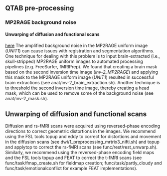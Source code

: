 ## QTAB pre-processing

### MP2RAGE background noise

#### Unwarping of diffusion and functional scans




[here](#mp2rage-background-noise)
The amplified background noise in the MP2RAGE uniform image (*UNIT1*) can cause issues with registration and segmentation algorithms. One technique for dealing with this problem is to input brain-extracted (i.e., skull-stripped) MP2RAGE uniform images to automated processing pipelines (e.g. FreeSurfer, fMRIPrep). We found that creating a brain mask based on the second inversion time image (*inv-2_MP2RAGE*) and applying this mask to the MP2RAGE uniform image (*UNIT1*) resulted in successful brain extractions (see anat/inv-2_brain_extraction.sh). Another technique is to threshold the second inversion time image, thereby creating a head mask, which can be used to remove some of the background noise (see anat/inv-2_mask.sh).

## Unwarping of diffusion and functional scans
Diffusion and rs-fMRI scans were acquired using reversed-phase encoding directions to correct geometric distortions in the images. We recommend using the FSL tools topup and eddy to correct for distortions and movement in the diffusion scans (see dwi/1_preprocessing_mrtrix3_nifti.sh) and topup and applytop to correct the rs-fMRI scans (see func/rest/rest_unwarp.sh). Similarly, we recommend using the reversed-phase encoding field maps and the FSL tools topup and FEAT to correct the t-fMRI scans (see func/task/fmap_create.sh for fieldmap creation; func/task/partly_cloudy and func/task/emotionalconflict for example FEAT implementations). 
